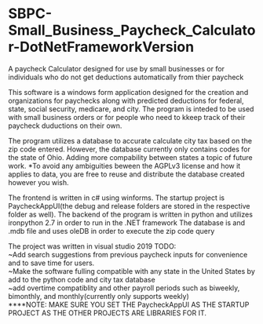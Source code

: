 # SBPC-Small_Business_Paycheck_Calculator-DotNetFrameworkVersion
A paycheck Calculator designed for use by small businesses or for individuals who do not get deductions automatically from thier paycheck

This software is a windows form application designed for the creation and organizations for paychecks along with predicted deductions for
federal, state, social security, medicare, and city. The program is inteded to be used with small business orders or for people who need to
kkeep track of their paycheck duductions on their own.

The program utilizes a database to accurate calculate city tax based on the zip code entered. However, the database currently only contains 
codes for the state of Ohio. Adding more compability between states a topic of future work. 
*To avoid any ambiguities beween the AGPLv3 license and how it applies to data, you are free to reuse and distribute the database created 
however you wish.

The frontend is written in c# using winforms. The startup project is PaycheckAppUI(the debug and release folders are stored in the respective
folder as well).
The backend of the program is written in python and utilizes ironpython 2.7 in order to run in the .NET framework
The database is and .mdb file and uses oleDB in order to execute the zip code query

The project was written in visual studio 2019
TODO:  <br />
~Add search suggestions from previous paycheck inputs for convenience and to save time for users.  <br />
~Make the software fulling compatible with any state in the United States by add to the python code and city tax database  <br />
~add overtime compatiblity and other payroll periods such as biweekly, bimonthly, and monthly(currently only supports weekly)  <br />
****NOTE: MAKE SURE YOU SET THE PaycheckAppUI AS THE STARTUP PROJECT AS THE OTHER PROJECTS ARE LIBRARIES FOR IT.
